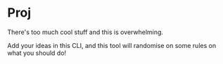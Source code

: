 # Proj
There's too much cool stuff and this is overwhelming. 

Add your ideas in this CLI, and this tool will randomise on some rules on what you should do!